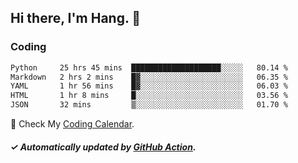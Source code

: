 ## Hi there, I'm Hang. 👋

### Coding

<!--START_SECTION:waka-->

```txt
Python     25 hrs 45 mins  ████████████████████░░░░░   80.14 %
Markdown   2 hrs 2 mins    █▓░░░░░░░░░░░░░░░░░░░░░░░   06.35 %
YAML       1 hr 56 mins    █▓░░░░░░░░░░░░░░░░░░░░░░░   06.03 %
HTML       1 hr 8 mins     █░░░░░░░░░░░░░░░░░░░░░░░░   03.56 %
JSON       32 mins         ▒░░░░░░░░░░░░░░░░░░░░░░░░   01.70 %
```

<!--END_SECTION:waka-->

🎉 Check My [Coding Calendar](https://github-chart-huhuhang.vercel.app/huhuhang).

##### ✓ Automatically updated by [GitHub Action](https://github.com/huhuhang/huhuhang/actions).

